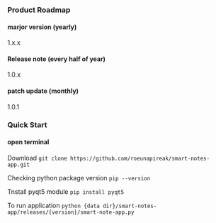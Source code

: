 ### Product Roadmap
#### marjor version (yearly)
1.x.x 
#### Release note (every half of year)
1.0.x
#### patch update (monthly)
1.0.1


### Quick Start
#### open terminal

Download `git clone https://github.com/roeunapireak/smart-notes-app.git`

Checking python package version `pip --version`

Tnstall pyqt5 module `pip install pyqt5`

To run application `python {data dir}/smart-notes-app/releases/{version}/smart-note-app.py`




